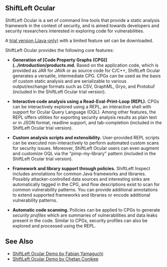 ## ShiftLeft Ocular

ShiftLeft Ocular is a set of command line tools that provide a static analysis framework in the context of security, and is aimed towards developers and security researchers interested in exploring code for vulnerabilities.

A [trial version (Java-only)](https://go.shiftleft.io/ocular-free-trial) with a limited feature set can be downloaded.

ShiftLeft Ocular provides the following core features:

* **Generation of [Code Property Graphs (CPG)](../introduction/products.md.** Based on the application code, which
  is provided as JAR for JAVA or as source code for C/C++, ShiftLeft Ocular generates a
  versatile, intermediate CPG. CPGs can be used as the basis of custom static analysis and are
  serializable to various output/exchange formats such as CSV, GraphML, Gryo,
  and Protobuf (included in the ShiftLeft Ocular trial version).

* **Interactive code analysis using a Read-Eval-Print-Loop (REPL).** CPGs can be interactively explored
  using a REPL, an interactive shell with support
  for Ocular Query Language (OQL). Among other features, the REPL offers utilities
  for exporting security analysis results as plain text or in JSON format,
  readline support, and tab-completion (included in the ShiftLeft Ocular trial version).

* **Custom analysis scripts and extensibility.** User-provided REPL scripts can
  be executed non-interactively to perform automated custom scans for security
  issues. Moreover, ShiftLeft Ocular users can even augment and customize OQL via the "pimp-my-library" pattern (included in the ShiftLeft Ocular trial version).

* **Framework and library support through policies.** ShiftLeft Inspect includes
  annotations for common Java frameworks and libraries. Possibly
  attacker-controlled data sources and interesting sinks are automatically tagged in the CPG, and flow descriptions exist to scan for common vulnerability
  patterns. You can provide additional annotations to extend supported
  frameworks and libraries or encode additional vulnerability patterns.

* **Automatic code scanning.** Policies can be applied to CPGs
  to generate *security profiles* which are summaries of
  vulnerabilities and data leaks present in the code. Similar to CPGs, security
  profiles can also be explored and processed using the REPL.


See Also
--------

* [ShiftLeft Ocular Demo by Fabian Yamaguchi](https://www.youtube.com/watch?v=n_dpgI2RhEU)
* [ShiftLeft Ocular Demo by Chetan Conikee](https://www.youtube.com/watch?v=bB2C-FzC1Yw)



